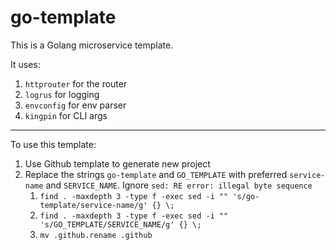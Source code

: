 # go-template

This is a Golang microservice template.

It uses:

1. `httprouter` for the router
1. `logrus` for logging
1. `envconfig` for env parser
1. `kingpin` for CLI args

----

To use this template:

1. Use Github template to generate new project
1. Replace the strings `go-template` and `GO_TEMPLATE` with preferred `service-name` and `SERVICE_NAME`.   Ignore `sed: RE error: illegal byte sequence`
    1. `find . -maxdepth 3 -type f -exec sed -i "" 's/go-template/service-name/g' {} \;`
    1. `find . -maxdepth 3 -type f -exec sed -i "" 's/GO_TEMPLATE/SERVICE_NAME/g' {} \;`
    1. `mv .github.rename .github`
